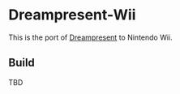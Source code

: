 # Dreampresent-Wii

This is the port of [Dreampresent](https://github.com/yujiyokoo/dreampresent) to Nintendo Wii.

## Build

TBD
